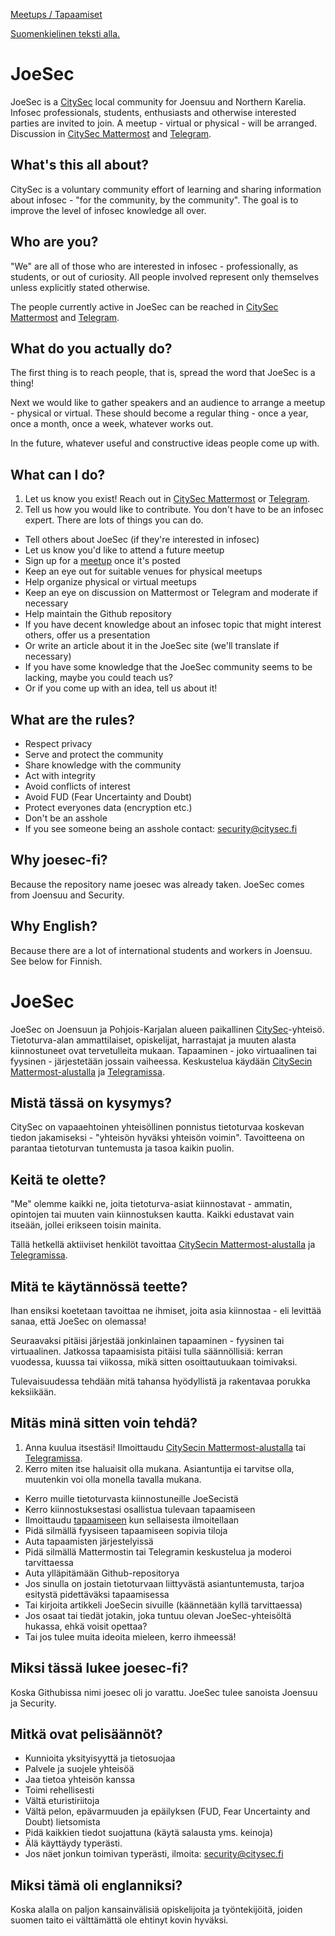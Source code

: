 [Meetups / Tapaamiset](meetups.md)

[Suomenkielinen teksti alla.](#joesec-1)

# JoeSec

JoeSec is a [CitySec](https://citysec.fi/) local community for Joensuu and Northern Karelia. Infosec professionals, students, enthusiasts and otherwise interested parties are invited to join. A meetup - virtual or physical - will be arranged. Discussion in [CitySec Mattermost](https://citysec.disobey.fi/citysec/channels/citysec-joesec) and [Telegram](https://t.me/joesec).

## What's this all about?

CitySec is a voluntary community effort of learning and sharing information about infosec - "for the community, by the community". The goal is to improve the level of infosec knowledge all over.

## Who are you?

"We" are all of those who are interested in infosec - professionally, as students, or out of curiosity. All people involved represent only themselves unless explicitly stated otherwise.

The people currently active in JoeSec can be reached in [CitySec Mattermost](https://citysec.disobey.fi/citysec/channels/citysec-joesec) and [Telegram](https://t.me/joesec).

## What do you actually do?

The first thing is to reach people, that is, spread the word that JoeSec is a thing!

Next we would like to gather speakers and an audience to arrange a meetup - physical or virtual. These should become a regular thing - once a year, once a month, once a week, whatever works out.

In the future, whatever useful and constructive ideas people come up with.

## What can I do?

1. Let us know you exist! Reach out in [CitySec Mattermost](https://citysec.disobey.fi/citysec/channels/citysec-joesec) or [Telegram](https://t.me/joesec).
2. Tell us how you would like to contribute. You don't have to be an infosec expert. There are lots of things you can do.

* Tell others about JoeSec (if they're interested in infosec)
* Let us know you'd like to attend a future meetup
* Sign up for a [meetup](meetups.md) once it's posted
* Keep an eye out for suitable venues for physical meetups
* Help organize physical or virtual meetups
* Keep an eye on discussion on Mattermost or Telegram and moderate if necessary
* Help maintain the Github repository
* If you have decent knowledge about an infosec topic that might interest others, offer us a presentation
* Or write an article about it in the JoeSec site (we'll translate if necessary)
* If you have some knowledge that the JoeSec community seems to be lacking, maybe you could teach us?
* Or if you come up with an idea, tell us about it!

## What are the rules?

* Respect privacy
* Serve and protect the community
* Share knowledge with the community
* Act with integrity
* Avoid conflicts of interest
* Avoid FUD (Fear Uncertainty and Doubt)
* Protect everyones data (encryption etc.)
* Don't be an asshole
* If you see someone being an asshole contact: security@citysec.fi

## Why joesec-fi?

Because the repository name joesec was already taken. JoeSec comes from Joensuu and Security.

## Why English?

Because there are a lot of international students and workers in Joensuu. See below for Finnish.

# JoeSec

JoeSec on Joensuun ja Pohjois-Karjalan alueen paikallinen [CitySec](https://citysec.fi/)-yhteisö. Tietoturva-alan ammattilaiset, opiskelijat, harrastajat ja muuten alasta kiinnostuneet ovat tervetulleita mukaan. Tapaaminen - joko virtuaalinen tai fyysinen - järjestetään jossain vaiheessa. Keskustelua käydään [CitySecin Mattermost-alustalla](https://citysec.disobey.fi/citysec/channels/citysec-joesec) ja [Telegramissa](https://t.me/joesec).

## Mistä tässä on kysymys?

CitySec on vapaaehtoinen yhteisöllinen ponnistus tietoturvaa koskevan tiedon jakamiseksi - "yhteisön hyväksi yhteisön voimin". Tavoitteena on parantaa tietoturvan tuntemusta ja tasoa kaikin puolin.

## Keitä te olette? 

"Me" olemme kaikki ne, joita tietoturva-asiat kiinnostavat - ammatin, opintojen tai muuten vain kiinnostuksen kautta. Kaikki edustavat vain itseään, jollei erikseen toisin mainita.

Tällä hetkellä aktiiviset henkilöt tavoittaa [CitySecin Mattermost-alustalla](https://citysec.disobey.fi/citysec/channels/citysec-joesec) ja [Telegramissa](https://t.me/joesec).

## Mitä te käytännössä teette?

Ihan ensiksi koetetaan tavoittaa ne ihmiset, joita asia kiinnostaa - eli levittää sanaa, että JoeSec on olemassa!

Seuraavaksi pitäisi järjestää jonkinlainen tapaaminen - fyysinen tai virtuaalinen. Jatkossa tapaamisista pitäisi tulla säännöllisiä: kerran vuodessa, kuussa tai viikossa, mikä sitten osoittautuukaan toimivaksi.

Tulevaisuudessa tehdään mitä tahansa hyödyllistä ja rakentavaa porukka keksiikään.

## Mitäs minä sitten voin tehdä?

1. Anna kuulua itsestäsi! Ilmoittaudu [CitySecin Mattermost-alustalla](https://citysec.disobey.fi/citysec/channels/citysec-joesec) tai [Telegramissa](https://t.me/joesec).
2. Kerro miten itse haluaisit olla mukana. Asiantuntija ei tarvitse olla, muutenkin voi olla monella tavalla mukana.

* Kerro muille tietoturvasta kiinnostuneille JoeSecistä
* Kerro kiinnostuksestasi osallistua tulevaan tapaamiseen
* Ilmoittaudu [tapaamiseen](meetups.md) kun sellaisesta ilmoitellaan
* Pidä silmällä fyysiseen tapaamiseen sopivia tiloja
* Auta tapaamisten järjestelyissä
* Pidä silmällä Mattermostin tai Telegramin keskustelua ja moderoi tarvittaessa
* Auta ylläpitämään Github-repositorya
* Jos sinulla on jostain tietoturvaan liittyvästä asiantuntemusta, tarjoa esitystä pidettäväksi tapaamisessa
* Tai kirjoita artikkeli JoeSecin sivuille (käännetään kyllä tarvittaessa)
* Jos osaat tai tiedät jotakin, joka tuntuu olevan JoeSec-yhteisöltä hukassa, ehkä voisit opettaa?
* Tai jos tulee muita ideoita mieleen, kerro ihmeessä!

## Miksi tässä lukee joesec-fi?

Koska Githubissa nimi joesec oli jo varattu. JoeSec tulee sanoista Joensuu ja Security.

## Mitkä ovat pelisäännöt?

* Kunnioita yksityisyyttä ja tietosuojaa
* Palvele ja suojele yhteisöä
* Jaa tietoa yhteisön kanssa
* Toimi rehellisesti
* Vältä eturistiriitoja
* Vältä pelon, epävarmuuden ja epäilyksen (FUD, Fear Uncertainty and Doubt) lietsomista
* Pidä kaikkien tiedot suojattuna (käytä salausta yms. keinoja)
* Älä käyttäydy typerästi.
* Jos näet jonkun toimivan typerästi, ilmoita: security@citysec.fi

## Miksi tämä oli englanniksi?

Koska alalla on paljon kansainvälisiä opiskelijoita ja työntekijöitä, joiden suomen taito ei välttämättä ole ehtinyt kovin hyväksi. 
